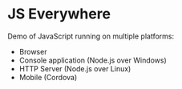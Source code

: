# JS Everywhere

Demo of JavaScript running on multiple platforms:

- Browser
- Console application (Node.js over Windows)
- HTTP Server (Node.js over Linux)
- Mobile (Cordova)
